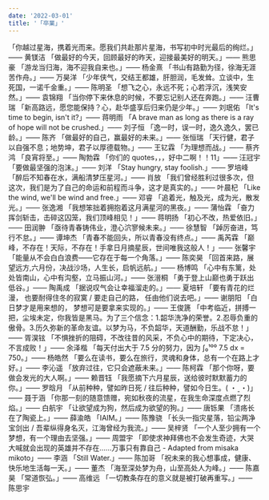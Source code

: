 ```yaml
---
date: '2022-03-01'
title: '「卒業」'
---
```


「你越过星海，携着光而来。愿我们共赴那片星海，书写初中时光最后的绚烂。」—— 黄镁洁
「做最好的今天，回顾最好的昨天，迎接最美好的明天。」—— 熊思豪
「游龙当归海，海不迎我自来也。」—— 杨金熹
「书山有路勤为径，徐海无涯苦作舟。」—— 万昊洋
「少年侠气，交结王都雄，肝胆润，毛发耸。立谈中，生死国，一诺千金重。」—— 陈明圣
「想飞之心，永远不死；心若浮沉，浅笑安然。」—— 袁锦翔
「当你停下来休息的时候，不要忘记别人还在奔跑。」—— 汪曹瑞
「新高路远，愿您能保持？心，赴华盛享后归来仍是少年。」—— 刘珉佑
「It's time to begin, isn't it?」—— 蒋明雨
「A brave man as long as there is a ray of hope will not be crushed.」—— 刘子恒
「逸一时，误一时，逸久逸久，罢已龄。」—— 陈齐
「做最好的自己，赢最好的未来。」—— 张恒瑞
「天行健，君子以自强不息；地势坤，君子以厚德载物。」—— 王钇霖
「为理想而战。」—— 蔡齐鸿
「良宵将至。」—— 陶勃霖
「你们的 quotes，，，好中二啊！！11」—— 汪冠宇
「要做最坚强的泡沫。」—— 刘洋
「Stay hungry, stay foolish.」—— 罗培峰
「醉后不知春在水，满船清梦压星河。」—— 肖放
「我们曾经胜利过很多次，但这次，我们是为了自己的命运和前程而斗争，这才是真实的。」—— 叶晨杞
「Like the wind, we'll be wind and free.」—— 邓睿
「追着光，触及光，成为光，散发光。」—— 张逸湘
「我想笨拙着拥抱着这月满星河的黑夜。」—— 蒲怡霖
「奋力挥剑斩击，击碎这囚笼，我们顶峰相见！」—— 蒋明扬
「初心不改，热爱依旧。」—— 田润翀
「亟待青春铸伟业，澄心泬寥候未来。」—— 徐慧智
「踔厉奋进，笃行不怠。」—— 谭坤杰
「青春不能回头，所以青春没有终点。」—— 禹芮霖
「巅峰，不存在！天际，不存在！手拿日月摘星辰，世间唯我这般人！」—— 张馨宇
「能量从不会白白浪费——它存在于每一个角落。」—— 陈奕昊
「回首来路，展望远方,六月份，决战沙场，人生长，启帆远航。」—— 杨博鸣
「心中有东篱，处处皆南山，心中有沟壑，立马振山河。」—— 张溍桐
「勇于登上山巅也勇于跃出低谷。」—— 陶禹成
「据说叹气会让幸福溜走的。」—— 夏培轩
「要有青花的烂漫， 也要耐得住冬的寂寞 / 要走自己的路， 任由他们说去吧。」—— 谢朋阳
「白日梦才是用来想的， 梦想可是要拿来实现的。」—— 王俊篪
「中考临近，拼搏一把，尘埃未定，你我皆是黑马。为了三个信念：1.韶华洗净的荣誉。2.忍辱负重的傲骨。3.历久弥新的革命友谊。以梦为马，不负韶华，天道酬勤，乐战不怠！」—— 胥淏铉
「不惧挫折的阻碍，不改往昔的风采，不负心中的期待，下定决心，不言成败！」—— 余泽楷
「每天付出大于 7.5 分的努力，因为 ∫₀¹⁰⁰ 7.5 dx = 750。」—— 杨皓然
「要么在读书，要么在旅行，灵魂和身体，总有一个在路上才好。」—— 李沁遥
「放弃过往，它只会遮蔽未来。」—— 陈柯霖
「那个你呀，要做会发光的大人啊。」—— 赖晋钰
「我愿摘下六月星辰，送给彼时默默蓄力的你。」—— 罗晗月
「从前种种，譬如昨日死 / 往后种种，譬如今日生。( ・ˍ・)」—— 聂于涵
「你那一刻的随意馈赠，宛如秋夜的流星，在我生命深度点燃了烈焰。」—— 白航宇
「让欲望成为狗，然后成为欲望的狗。」—— 唐铄果
「溃疡长在了陶瓷上。」—— 薛渝皓
「IAIM。」—— 陈豫骁
「长头一指灾星落，铅尘两净宝剑出 / 吾辈纵得身名灭，江海曾经为我流。」—— 吴梓贤
「一个人至少拥有一个梦想，有一个理由去坚强。」—— 周盟宇
「即使求神拜佛也不会发生奇迹，大哭大喊就会出现的英雄并不存在……万事只有靠自己 - Adapted from misaka mikoto」—— 李涵
「Still Water.」—— 陈加哥
「祝未来的我心想事成，健康、快乐地生活每一天。」—— 董杰
「海至深处梦为舟，山至高处人为峰。」—— 陈嘉昊
「常道恢弘。」—— 高维远
「一切教条存在的意义就是被打破再重写。」—— 陈思宇